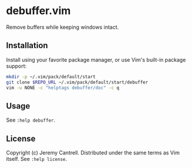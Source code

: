 # debuffer.vim

Remove buffers while keeping windows intact.

## Installation

Install using your favorite package manager, or use Vim's built-in package support:

```sh
mkdir -p ~/.vim/pack/default/start
git clone $REPO_URL ~/.vim/pack/default/start/debuffer
vim -u NONE -c "helptags debuffer/doc" -c q
```

## Usage

See `:help debuffer`.

## License

Copyright (c) Jeremy Cantrell. Distributed under the same terms as Vim itself.
See `:help license`.
